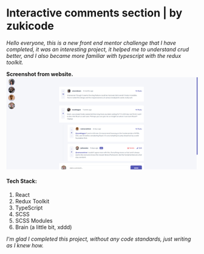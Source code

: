 # **Interactive comments section | by zukicode**

_Hello everyone, this is a new front end mentor challenge that I have completed, it was an interesting project, it helped me to understand crud better, and I also became more familiar with typescript with the redux toolkit._

**Screenshot from website.**
![Screenshot from website.](./src/assets/images/for-github.png)

#### Tech Stack:

1.  React
2.  Redux Toolkit
3.  TypeScript
4.  SCSS
5.  SCSS Modules
6.  Brain (a little bit, xddd)

_I'm glad I completed this project, without any code standards, just writing as I knew how._
